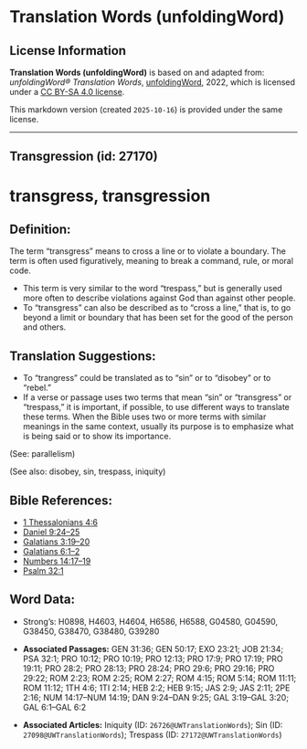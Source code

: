 # Translation Words (unfoldingWord)

## License Information

**Translation Words (unfoldingWord)** is based on and adapted from: _unfoldingWord® Translation Words_, [unfoldingWord](https://unfoldingword.org/utw), 2022, which is licensed under a [CC BY-SA 4.0 license](https://creativecommons.org/licenses/by-sa/4.0/legalcode.en).

This markdown version (created `2025-10-16`) is provided under the same license.



--------------------------------

## Transgression (id: 27170)

transgress, transgression
=========================

Definition:
-----------

The term “transgress” means to cross a line or to violate a boundary. The term is often used figuratively, meaning to break a command, rule, or moral code.

* This term is very similar to the word “trespass,” but is generally used more often to describe violations against God than against other people.
* To “transgress” can also be described as to “cross a line,” that is, to go beyond a limit or boundary that has been set for the good of the person and others.

Translation Suggestions:
------------------------

* To “trangress” could be translated as to “sin” or to “disobey” or to “rebel.”
* If a verse or passage uses two terms that mean “sin” or “transgress” or “trespass,” it is important, if possible, to use different ways to translate these terms. When the Bible uses two or more terms with similar meanings in the same context, usually its purpose is to emphasize what is being said or to show its importance.

(See: parallelism)

(See also: disobey, sin, trespass, iniquity)

Bible References:
-----------------

* [1 Thessalonians 4:6](https://ref.ly/1Thess4:6)
* [Daniel 9:24–25](https://ref.ly/Dan9:24-Dan9:25)
* [Galatians 3:19–20](https://ref.ly/Gal3:19-Gal3:20)
* [Galatians 6:1–2](https://ref.ly/Gal6:1-Gal6:2)
* [Numbers 14:17–19](https://ref.ly/Num14:17-Num14:19)
* [Psalm 32:1](https://ref.ly/Ps32:1)

Word Data:
----------

* Strong’s: H0898, H4603, H4604, H6586, H6588, G04580, G04590, G38450, G38470, G38480, G39280

* **Associated Passages:** GEN 31:36; GEN 50:17; EXO 23:21; JOB 21:34; PSA 32:1; PRO 10:12; PRO 10:19; PRO 12:13; PRO 17:9; PRO 17:19; PRO 19:11; PRO 28:2; PRO 28:13; PRO 28:24; PRO 29:6; PRO 29:16; PRO 29:22; ROM 2:23; ROM 2:25; ROM 2:27; ROM 4:15; ROM 5:14; ROM 11:11; ROM 11:12; 1TH 4:6; 1TI 2:14; HEB 2:2; HEB 9:15; JAS 2:9; JAS 2:11; 2PE 2:16; NUM 14:17–NUM 14:19; DAN 9:24–DAN 9:25; GAL 3:19–GAL 3:20; GAL 6:1–GAL 6:2
* **Associated Articles:** Iniquity (ID: `26726@UWTranslationWords`); Sin (ID: `27098@UWTranslationWords`); Trespass (ID: `27172@UWTranslationWords`)

